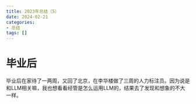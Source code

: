 ```yaml
---
title: 2023年总结（5）
date: 2024-02-21
categories:
- 总结
tags: []
---
```


# 毕业后

毕业后在家待了一两周，又回了北京，在李华楼做了三周的人力标注员。因为说是和LLM相关嘛，我也想看看经管是怎么运用LLM的，结果去了发现和想象的不大一样。
